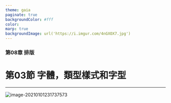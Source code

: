 ```yaml
---
theme: gaia
paginate: true
backgroundColor: #fff
color: 
marp: true
backgroundImage: url('https://i.imgur.com/4nGXOX7.jpg')
---
```

<style>
section h1 {
  color: #48011f
}
</style>

<!-- _class: lead -->

### 第08章 排版
# 第03節 字體，類型樣式和字型

---



![image-20210101231737573](../../../Library/Application%20Support/typora-user-images/image-20210101231737573.png)